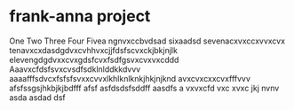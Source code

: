 # frank-anna project
One
Two
Three
Four
Fivea ngnvxccbvdsad
sixaadsd
sevenacxvxccxvvxcvx
tenavxcxdasdgdvxcvhhvxcjjfdsfscvxckjbkjnjlk
elevengdgdvxxcvxgdsfcvxfsdfgsvxcvxvxcddd
Aaavxcfdsfsvxcvsdfsdklnlddkkdvvv
aaaafffsdvcxfsfsfsvxxcvvxlkhlknlknkjhkjnjknd
avxcvxcxxcvxfffvvv
afsfssgsjhkbjkjbdfff
afsf
asfdsdsfsddff
aasdfs
a
vxvxcfd
vxc
xvxc
jkj
nvnv
asda
asdad
dsf
